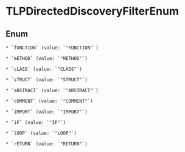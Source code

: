 
# TLPDirectedDiscoveryFilterEnum

## Enum


    * `fUNCTION` (value: `"FUNCTION"`)

    * `mETHOD` (value: `"METHOD"`)

    * `cLASS` (value: `"CLASS"`)

    * `sTRUCT` (value: `"STRUCT"`)

    * `aBSTRACT` (value: `"ABSTRACT"`)

    * `cOMMENT` (value: `"COMMENT"`)

    * `iMPORT` (value: `"IMPORT"`)

    * `iF` (value: `"IF"`)

    * `lOOP` (value: `"LOOP"`)

    * `rETURN` (value: `"RETURN"`)



